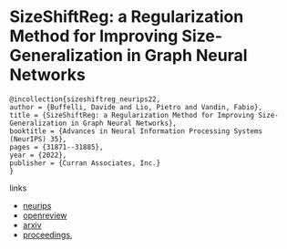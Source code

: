 # SizeShiftReg: a Regularization Method for Improving Size-Generalization in Graph Neural Networks

```
@incollection{sizeshiftreg_neurips22,
author = {Buffelli, Davide and Lio, Pietro and Vandin, Fabio},
title = {SizeShiftReg: a Regularization Method for Improving Size-Generalization in Graph Neural Networks},
booktitle = {Advances in Neural Information Processing Systems (NeurIPS) 35},
pages = {31871--31885},
year = {2022},
publisher = {Curran Associates, Inc.}
}
```

links
- [neurips](https://nips.cc/Conferences/2022/Schedule?showEvent=54802)
- [openreview](https://openreview.net/forum?id=wOI0AUAq9BR)
- [arxiv](https://arxiv.org/abs/2207.07888)
- [proceedings](https://papers.nips.cc//paper_files/paper/2022/hash/ceeb3fa5be458f08fbb12a5bb783aac8-Abstract-Conference.html),
